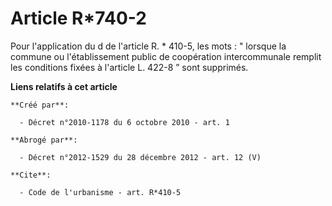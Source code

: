 # Article R*740-2

Pour l'application du d de l'article R. * 410-5, les mots : " lorsque la commune ou l'établissement public de coopération
intercommunale remplit les conditions fixées à l'article L. 422-8 ” sont supprimés.

**Liens relatifs à cet article**

	**Créé par**:

	  - Décret n°2010-1178 du 6 octobre 2010 - art. 1

	**Abrogé par**:

	  - Décret n°2012-1529 du 28 décembre 2012 - art. 12 (V)

	**Cite**:

	  - Code de l'urbanisme - art. R*410-5
